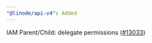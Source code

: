 ```yaml
---
"@linode/api-v4": Added
---
```


IAM Parent/Child: delegate permissions ([#13033](https://github.com/linode/manager/pull/13033))
